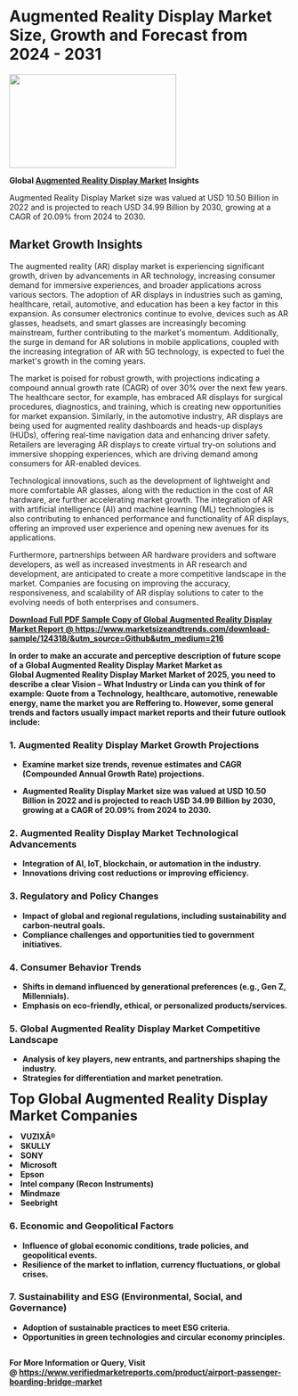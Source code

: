 <H1>Augmented Reality Display Market Size, Growth and Forecast from 2024 - 2031</H1><img class="aligncenter size-medium wp-image-584254" src="https://thirdeyenews.in/wp-content/uploads/2024/09/Global-Market-Research-300x168.jpeg" alt="" width="300" height="168" /><p><strong>Global&nbsp;<a href="https://www.marketsizeandtrends.com/download-sample/124318/&amp;utm_source=Github&utm_medium=216">Augmented Reality Display Market</a> Insights</strong></p><p>Augmented Reality Display Market size was valued at USD 10.50 Billion in 2022 and is projected to reach USD 34.99 Billion by 2030, growing at a CAGR of 20.09% from 2024 to 2030.</p><p><h2>Market Growth Insights</h2> <p>The augmented reality (AR) display market is experiencing significant growth, driven by advancements in AR technology, increasing consumer demand for immersive experiences, and broader applications across various sectors. The adoption of AR displays in industries such as gaming, healthcare, retail, automotive, and education has been a key factor in this expansion. As consumer electronics continue to evolve, devices such as AR glasses, headsets, and smart glasses are increasingly becoming mainstream, further contributing to the market's momentum. Additionally, the surge in demand for AR solutions in mobile applications, coupled with the increasing integration of AR with 5G technology, is expected to fuel the market's growth in the coming years.</p> <p><strong><a href="#"></a></strong></p> <p>The market is poised for robust growth, with projections indicating a compound annual growth rate (CAGR) of over 30% over the next few years. The healthcare sector, for example, has embraced AR displays for surgical procedures, diagnostics, and training, which is creating new opportunities for market expansion. Similarly, in the automotive industry, AR displays are being used for augmented reality dashboards and heads-up displays (HUDs), offering real-time navigation data and enhancing driver safety. Retailers are leveraging AR displays to create virtual try-on solutions and immersive shopping experiences, which are driving demand among consumers for AR-enabled devices.</p> <p>Technological innovations, such as the development of lightweight and more comfortable AR glasses, along with the reduction in the cost of AR hardware, are further accelerating market growth. The integration of AR with artificial intelligence (AI) and machine learning (ML) technologies is also contributing to enhanced performance and functionality of AR displays, offering an improved user experience and opening new avenues for its applications.</p> <p>Furthermore, partnerships between AR hardware providers and software developers, as well as increased investments in AR research and development, are anticipated to create a more competitive landscape in the market. Companies are focusing on improving the accuracy, responsiveness, and scalability of AR display solutions to cater to the evolving needs of both enterprises and consumers.</p> <p><strong><a href="#"></p><p><span class=""><strong>Download Full PDF Sample Copy of Global Augmented Reality Display Market Report</strong> @ <a href="https://www.marketsizeandtrends.com/download-sample/124318/&amp;utm_source=Github&utm_medium=216" target="_blank">https://www.marketsizeandtrends.com/download-sample/124318/&amp;utm_source=Github&utm_medium=216</a></span></p><p>In order to make an accurate and perceptive description of future scope of a Global&nbsp;Augmented Reality Display Market Market as Global&nbsp;Augmented Reality Display Market Market of 2025, you need to describe a clear Vision &ndash; What Industry or Linda can you think of for example: Quote from a Technology, healthcare, automotive, renewable energy, name the market you are Reffering to. However, some general trends and factors usually impact market reports and their future outlook include:</p><h3>1.&nbsp;<strong>Augmented Reality Display Market Growth Projections</strong></h3><ul><li>Examine market size trends, revenue estimates and CAGR (Compounded Annual Growth Rate) projections.</li><li><p>Augmented Reality Display Market size was valued at USD 10.50 Billion in 2022 and is projected to reach USD 34.99 Billion by 2030, growing at a CAGR of 20.09% from 2024 to 2030.</p></li></ul><h3>2.&nbsp;<strong>Augmented Reality Display Market Technological Advancements</strong></h3><ul><li>Integration of AI, IoT, blockchain, or automation in the industry.</li><li>Innovations driving cost reductions or improving efficiency.</li></ul><h3>3.&nbsp;<strong>Regulatory and Policy Changes</strong></h3><ul><li>Impact of global and regional regulations, including sustainability and carbon-neutral goals.</li><li>Compliance challenges and opportunities tied to government initiatives.</li></ul><h3>4.&nbsp;<strong>Consumer Behavior Trends</strong></h3><ul><li>Shifts in demand influenced by generational preferences (e.g., Gen Z, Millennials).</li><li>Emphasis on eco-friendly, ethical, or personalized products/services.</li></ul><h3>5.&nbsp;<strong>Global Augmented Reality Display Market Competitive Landscape</strong></h3><ul><li>Analysis of key players, new entrants, and partnerships shaping the industry.</li><li>Strategies for differentiation and market penetration.</li></ul><p data-pm-slice="1 1 []"><span style="color: inherit; font-family: inherit; font-size: 25px;">Top Global Augmented Reality Display Market Companies</span></p><div class="" data-test-id=""><p><li>VUZIXÂ®</li><li> SKULLY</li><li> SONY</li><li> Microsoft</li><li> Epson</li><li> Intel company (Recon Instruments)</li><li> Mindmaze</li><li> Seebright</li></p></div><h3>6.&nbsp;<strong>Economic and Geopolitical Factors</strong></h3><ul><li>Influence of global economic conditions, trade policies, and geopolitical events.</li><li>Resilience of the market to inflation, currency fluctuations, or global crises.</li></ul><h3>7.&nbsp;<strong>Sustainability and ESG (Environmental, Social, and Governance)</strong></h3><ul><li>Adoption of sustainable practices to meet ESG criteria.</li><li>Opportunities in green technologies and circular economy principles.</li></ul><h2><strong style="font-size: 14px;">For More Information or Query, Visit @&nbsp;</strong><a style="background-color: #ffffff; font-size: 14px;" href="https://www.marketsizeandtrends.com/report/augmented-reality-display-market/" target="_blank">https://www.verifiedmarketreports.com/product/airport-passenger-boarding-bridge-market</a></h2>
